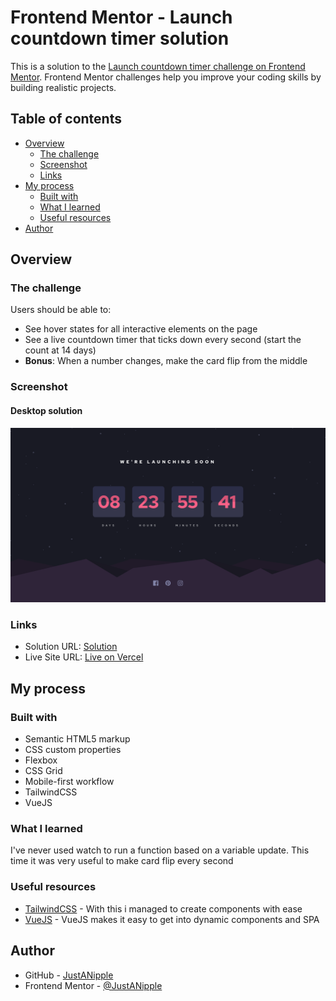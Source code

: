 # Frontend Mentor - Launch countdown timer solution

This is a solution to the [Launch countdown timer challenge on Frontend Mentor](https://www.frontendmentor.io/challenges/launch-countdown-timer-N0XkGfyz-). Frontend Mentor challenges help you improve your coding skills by building realistic projects.

## Table of contents

- [Overview](#overview)
    - [The challenge](#the-challenge)
    - [Screenshot](#screenshot)
    - [Links](#links)
- [My process](#my-process)
    - [Built with](#built-with)
    - [What I learned](#what-i-learned)
    - [Useful resources](#useful-resources)
- [Author](#author)

## Overview

### The challenge

Users should be able to:

- See hover states for all interactive elements on the page
- See a live countdown timer that ticks down every second (start the count at 14 days)
- **Bonus**: When a number changes, make the card flip from the middle

### Screenshot

#### Desktop solution

![](./src/assets/design/desktop-design-solution.png)

### Links

- Solution URL: [Solution](https://github.com/JustANipple/launch-countdown-timer)
- Live Site URL: [Live on Vercel](https://launch-countdown-timer-rose.vercel.app/)

## My process

### Built with

- Semantic HTML5 markup
- CSS custom properties
- Flexbox
- CSS Grid
- Mobile-first workflow
- TailwindCSS
- VueJS

### What I learned

I've never used watch to run a function based on a variable update. This time it was very useful to make card flip every second

### Useful resources

- [TailwindCSS](https://tailwindcss.com/docs/installation/using-vite) - With this i managed to create components with ease
- [VueJS](https://vuejs.org/guide/introduction.html) - VueJS makes it easy to get into dynamic components and SPA

## Author

- GitHub - [JustANipple](https://github.com/JustANipple)
- Frontend Mentor - [@JustANipple](https://www.frontendmentor.io/profile/JustANipple)
